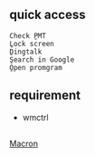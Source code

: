 
## quick access

```
Check P̱MT
Ḻock screen
Ḏingtalk
S̱earch in Google
O̱pen promgram

```

## requirement
+ wmctrl

##
[Macron](https://en.wikipedia.org/wiki/Macron)
